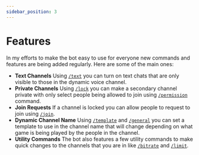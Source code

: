 ```yaml
---
sidebar_position: 3
---
```


# Features

In my efforts to make the bot easy to use for everyone new commands and features are being added regularly. Here are some of the main ones:

- **Text Channels** Using [`/text`](/docs/commands/text) you can turn on text chats that are only visible to those in the dynamic voice channel.
- **Private Channels** Using [`/lock`](/docs/commands/lock) you can make a secondary channel private with only select people being allowed to join using [`/permission`](/docs/commands/permission) command.
- **Join Requests** If a channel is locked you can allow people to request to join using [`/join`](/docs/commands/join).
- **Dynamic Channel Name** Using [`/template`](/docs/commands/template) and [`/general`](/docs/commands/general) you can set a template to use in the channel name that will change depending on what game is being played by the people in the channel.
- **Utility Commands** The bot also features a few utility commands to make quick changes to the channels that you are in like [`/bitrate`](/docs/commands/bitrate) and [`/limit`](/docs/commands/limit).
